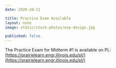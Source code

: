 ```yaml
---
date: 2020-10-11

title: Practice Exam Available
layout: none
image: static/stock-photos/exp-design.jpg

published: false
---
```


The Practice Exam for Midterm #1 is available on PL: [https://prairielearn.engr.illinois.edu/pl/](https://prairielearn.engr.illinois.edu/pl/)
